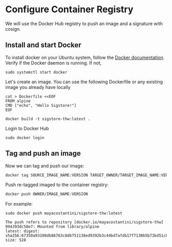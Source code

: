 # Configure Container Registry

We will use the Docker Hub registry to push an image and a signature with cosign.

## Install and start Docker

To install docker on your Ubuntu system, follow the [Docker documentation](https://docs.docker.com/engine/install/ubuntu/#install-from-a-package).
Verify if the Docker daemon is running. If not,
```
sudo systemctl start docker
```

Let's create an image. You can use the following Dockerfile or any existing image you already have locally
```
cat > Dockerfile <<EOF
FROM alpine
CMD ["echo", "Hello Sigstore!"]
EOF
```
```
docker build -t sigstore-thw:latest .
```

Login to Docker Hub
```
sudo docker login
```

## Tag and push an image

Now we can tag and push our image:

```bash
docker tag SOURCE_IMAGE_NAME:VERSION TARGET_OWNER/TARGET_IMAGE_NAME:VERSION
```

Push re-tagged imaged to the container registry:

```bash
docker push OWNER/IMAGE_NAME:VERSION
```

For example:
```
sudo docker push mayacostantini/sigstore-thw:latest

The push refers to repository [docker.io/mayacostantini/sigstore-thw]
994393dc58e7: Mounted from library/alpine 
latest: digest: sha256:67350a93198db86763c8db751138ed9392b3c44bd7afdb17f7130b5b73bd51c8 size: 528
```

